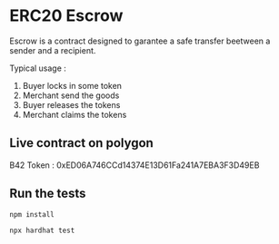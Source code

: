 # ERC20 Escrow

Escrow is a contract designed to garantee a safe transfer beetween a sender and a recipient.

Typical usage :
1. Buyer locks in some token
2. Merchant send the goods
3. Buyer releases the tokens
4. Merchant claims the tokens

## Live contract on polygon

B42 Token : 0xED06A746CCd14374E13D61Fa241A7EBA3F3D49EB

## Run the tests
```
npm install
```

```
npx hardhat test
```